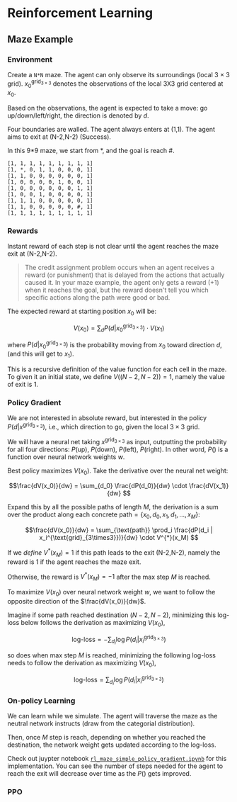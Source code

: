 # Reinforcement Learning

## Maze Example 

### Environment
Create a `N*N` maze. The agent can only observe its surroundings (local 3 × 3 grid). $x_0^{\text{grid}_{3\times3}}$ denotes the observations of the local 3X3 grid centered at $x_0$.

Based on the observations, the agent is expected to take a move: go up/down/left/right, the direction is denoted by $d$.

Four boundaries are walled. The agent always enters at (1,1). The agent aims to exit at (N-2,N-2) (Success).

In this 9*9 maze, we start from *, and the goal is reach #.

```
[1, 1, 1, 1, 1, 1, 1, 1, 1]
[1, *, 0, 1, 1, 0, 0, 0, 1]
[1, 1, 0, 0, 0, 0, 0, 0, 1]
[1, 0, 0, 0, 0, 1, 0, 0, 1]
[1, 0, 0, 0, 0, 0, 0, 1, 1]
[1, 0, 0, 1, 0, 0, 0, 0, 1]
[1, 1, 1, 0, 0, 0, 0, 0, 1]
[1, 1, 0, 0, 0, 0, 0, #, 1]
[1, 1, 1, 1, 1, 1, 1, 1, 1]
```

### Rewards

Instant reward of each step is not clear until the agent reaches the maze exit at (N-2,N-2).

> The credit assignment problem occurs when an agent receives a reward (or punishment) that is delayed from the actions that actually caused it. In your maze example, the agent only gets a reward (+1) when it reaches the goal, but the reward doesn't tell you which specific actions along the path were good or bad.

The expected reward at starting position $x_0$ will be:

$$V(x_0) = \sum_d P(d|x_0^{\text{grid}_{3\times3}}) \cdot V(x_1)$$

where $P(d|x_0^{\text{grid}_{3\times3}})$ is the probability moving from $x_0$ toward direction $d$, (and this will get to $x_1$). 


This is a recursive definition of the value function for each cell in the maze. To given it an initial state, we define $V((N-2,N-2)) = 1$, namely the value of exit is 1.

### Policy Gradient

We are not interested in absolute reward, but interested in the policy $P(d|x^{\text{grid}_{3\times3}})$, i.e., which direction to go, given the local $3\times3$ grid.

We will have a neural net taking $x^{\text{grid}_{3\times3}}$ as input, outputting the probability for all four directions: $P(\text{up})$, $P(\text{down})$, $P(\text{left})$, $P(\text{right})$. In other word, $P()$ is a function over neural network weights $w$.

Best policy maximizes $V(x_0)$. Take the derivative over the neural net weight:

$$\frac{dV(x_0)}{dw} = \sum_{d_0} \frac{dP(d_0)}{dw} \cdot \frac{dV(x_1)}{dw} $$

Expand this by all the possible paths of length $M$, the derivation is a sum over the product along each concrete $\text{path} = \{x_0,d_0,x_1,d_1,\ldots,x_M\}$:

$$\frac{dV(x_0)}{dw} = \sum_{\text{path}} \prod_i \frac{dP(d_i | x_i^{\text{grid}_{3\times3}})}{dw} \cdot V^{*}(x_M) $$

If we *define* $V^{*}(x_M) = 1$ if this path leads to the exit (N-2,N-2), namely the reward is 1 if the agent reaches the maze exit. 

Otherwise, the reward is $V^{*}(x_M) = -1$ after the max step $M$ is reached.

To maximize $V(x_0)$ over neural network weight $w$, we want to follow the opposite direction of the $\frac{dV(x_0)}{dw}$.

Imagine if some path reached destination $(N-2,N-2)$, minimizing this log-loss below follows the derivation as maximizing $V(x_0)$,

$$\text{log-loss} = - \sum_{d_i} \log P(d_i | x_i^{\text{grid}_{3\times3}})$$

so does when max step ${M}$ is reached, minimizing the following log-loss needs to follow the derivation as maximizing $V(x_0)$,

$$\text{log-loss} = \sum_{d_i} \log P(d_i | x_i^{\text{grid}_{3\times3}})$$

### On-policy Learning

We can learn while we simulate. The agent will traverse the maze as the neutral network instructs (draw from the categorial distribution). 

Then, once $M$ step is reach, depending on whether you reached the destination, the network weight gets updated according to the log-loss.

Check out juypter notebook [`rl_maze_simple_policy_gradient.ipynb`](./rl_maze_simple_policy_gradient.ipynb) for this implementation. You can see the number of steps needed for the agent to reach the exit will decrease over time as the $P()$ gets improved.

### PPO


